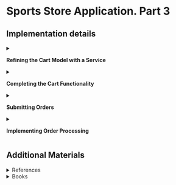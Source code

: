 #  Sports Store Application. Part 3

## Implementation details

<details>
<summary>

**Refining the Cart Model with a Service**
</summary>

- Go to the cloned repository of the previous step `Sport Store Application. Part 3`. 

- Switch to the `sports-store-application-3` branch and do a fast-forward merge according to changes from the `main` branch.

```
$ git checkout sports-store-application-3

$ git merge main -ff

```
- Continue your work in Visual Studio or ather IDE.

- Builed project, run application and request http://localhost:5000/. Your app should be work.

- To can override the members of the `Cart` class apply the `virtual` keyword to the `AddItem`, `RemoveLine`, `Clear` methods of the `Cart` class

```
namespace SportsStore.Models
{
    public class Cart
    {
        . . .

        public virtual void AddItem(Product product, int quantity)
        {
            . . .
        }

        public virtual void RemoveLine(Product product)
        {
            . . .
        }

        public virtual void Clear()
        {
            . . .
        }
    }
}
```

- Add a `SessionCart` class  (int the `Models` folder)

```
using Newtonsoft.Json;
using SportsStore.Infrastructure;

namespace SportsStore.Models
{
    public class SessionCart : Cart
    {
        public static Cart GetCart(IServiceProvider services)
        {
            ISession? session = services.GetRequiredService<IHttpContextAccessor>().HttpContext?.Session;
            SessionCart cart = session?.GetJson<SessionCart>("Cart") ?? new SessionCart();
            cart.Session = session;
            return cart;
        }

        [JsonIgnore]
        public ISession? Session { get; set; }

        public override void AddItem(Product product, int quantity)
        {
            base.AddItem(product, quantity);
            Session?.SetJson("Cart", this);
        }

        public override void RemoveLine(Product product)
        {
            base.RemoveLine(product);
            Session?.SetJson("Cart", this);
        }

        public override void Clear()
        {
            base.Clear();
            Session?.Remove("Cart");
        }
    }
}        
```
-  Register a service for the `Cart` class in `the Progrem.cs` file

```
using Microsoft.EntityFrameworkCore;
using SportsStore.Models;

var builder = WebApplication.CreateBuilder(args);    
. . .

builder.Services.AddSession();
builder.Services.AddScoped<Cart>(sp => SessionCart.GetCart(sp));
builder.Services.AddSingleton<IHttpContextAccessor, HttpContextAccessor>();
. . .
        
```

- Simplify the `CartController` class where `Cart` objects are used

```
using Microsoft.AspNetCore.Mvc;
using SportsStore.Infrastructure;
using SportsStore.Models;
using SportsStore.Models.Repository;
using SportsStore.Models.ViewModels;

namespace SportsStore.Controllers
{
    public class CartController : Controller
    {
        private IStoreRepository repository;

        public CartController(IStoreRepository repository, Cart cart)
        {
            this.repository = repository ?? throw new ArgumentNullException(nameof(repository));
            this.Cart = cart ?? throw new ArgumentNullException(nameof(cart));
        }

        public Cart Cart { get; set; }

        [HttpGet]
        public IActionResult Index(string returnUrl)
        {
            return View(new CartViewModel
            {
                ReturnUrl = returnUrl ?? "/",
            });
        }

        [HttpPost]
        public IActionResult Index(long productId, string returnUrl)
        {
            Product? product = repository.Products.FirstOrDefault(p => p.ProductId == productId);

            if (product != null)
            {
                this.Cart.AddItem(product, 1);
                return View(new CartViewModel { Cart = this.Cart, ReturnUrl = returnUrl });
            }

            return RedirectToAction("Index", "Home");
        }
    }
}
```

- Restart ASP.NET Core and request http://localhost:5000/

![](Images/3.1.png)

</details>

<details>
<summary>

**Completing the Cart Functionality**
</summary>

- To remove items from the cart add to the `Index.cshtml` file a `Remove` button  that will submit an HTTP POST request (see `SportsStore/Views/Cart` folder)

```
. . .
@foreach (var line in Model.Cart.Lines)
{
    <tr>
        . . .
        <td class="text-right">
            @((line.Quantity * line.Product.Price).ToString("c"))
        </td>
        <td class="text-center">
            <form method="post" asp-action="Remove" asp-controller="Cart">
                <input type="hidden" name="ProductID" value="@line.Product.ProductId"/>
                <input type="hidden" name="returnUrl" value="@Model?.ReturnUrl"/>
                <button type="submit" class="btn btn-sm btn-danger">
                    Remove
                </button>
            </form>
        </td>
    </tr>
}
. . .
```

- Add a `Remove` method to the `CartController` class

```
[HttpPost]
public IActionResult Remove(long productId, string returnUrl)
{
    Cart.RemoveLine(Cart.Lines.First(cl => cl.Product.ProductId == productId).Product)
    return View("Index", new CartViewModel
    {
        Cart = Cart,
        ReturnUrl = returnUrl ?? "/"
    });
}
```

- Restart ASP.NET Core and request http://localhost:5000/Cart

![](Images/3.2.png)

- Add a widget that summarizes the contents of the cart and that can be clicked to display the cart contents throughout the application. Use the `Font Awesome` package, which is an excellent set of open source icons that are integrated into applications as fonts, where each character in the font is a different image (see ) http://fortawesome.github.io/Font-Awesome). To install the client-side package, use a PowerShell command prompt to run the command

        libman install font-awesome@5.12.0 -d wwwroot/lib/font-awesome

- Add a `CartSummaryViewComponent` class (the `Components` folder)

        public class CartSummaryViewComponent : ViewComponent
        {
            private Cart cart;
            
            public CartSummaryViewComponent(Cart cartService) 
            {
                cart = cartService;
            }

            public IViewComponentResult Invoke() 
            {
                return View(cart);
            }
        }

- Created the `Views/Shared/Components/CartSummary` folder and add to it a View Component named `Default.cshtml` with the content

        @model Cart
        
        <div class="">
            @if (Model.Lines.Any())
            {
                <small class="navbar-text">
                    <b>Your cart:</b>
                    @Model.Lines.Sum(x => x.Quantity) item(s)
                    @Model.ComputeTotalValue().ToString("c")
                </small>
            }
            
            <a class="btn btn-sm btn-secondary navbar-btn" 
               asp-page="/Cart" 
               asp-route-returnurl="@ViewContext.HttpContext.Request.PathAndQuery()">
                <i class="fa fa-shopping-cart"></i>
            </a>
        </div>

- To display a button with the Font Awesome cart icon and, if there are items in the cart, provides a snapshot that details the number of items and their total value, adding the `Cart Summary` in the `_Layout.cshtml` file (the Views/Shared folder)

        <!DOCTYPE html>
        <html>
        <head>
            ...
            <link href="/lib/font-awesome/css/all.min.css" rel="stylesheet"/>
        </head>
        <body>
        <div class="bg-dark text-white p-2">
            <div class="container-fluid">
                <div class="row">
                    <div class="col navbar-brand">SPORTS STORE</div>
                    <div class="col-6 text-right">
                        <vc:cart-summary/>
                    </div>
                </div>
            </div>
        </div>
        ...
        </body>
        </html>

- Restart ASP.NET Core and request http://localhost:5000/

    ![](Images/3.2.png)

</details>

<details>
<summary>

**Submitting Orders**

</summary>

- To represent the shipping details for a customer add a `Order` class (the `Models` folder)

        public class Order
        {
            [BindNever] public int OrderID { get; set; }

            [BindNever] public ICollection<CartLine> Lines { get; set; }
    
            [Required(ErrorMessage = "Please enter a name")]
            public string Name { get; set; }
    
            [Required(ErrorMessage = "Please enter the first address line")]
            public string Line1 { get; set; }
    
            public string Line2 { get; set; }
            public string Line3 { get; set; }
    
            [Required(ErrorMessage = "Please enter a city name")]
            public string City { get; set; }
    
            [Required(ErrorMessage = "Please enter a state name")]
            public string State { get; set; }
    
            public string Zip { get; set; }
    
            [Required(ErrorMessage = "Please enter a country name")]
            public string Country { get; set; }
    
            public bool GiftWrap { get; set; }
        }

-  Add a `Checkout` button to the cart view (in the `Index.cshtml` file in the `SportsStore/Views/Cart` folder)

        ...
        <div class="text-center">
            <a class="btn btn-primary" href="@Model.ReturnUrl">Continue shopping</a>
            <a class="btn btn-primary" asp-action="Checkout" asp-controller="Order">
                Checkout
            </a>
        </div>

- Add a class `OrderController` (the `Controllers` folder) with a `Checkout` action method

        public class OrderController : Controller 
        {
            public ViewResult Checkout() => View(new Order());
        }

- Create the `Views/Order` folder and added to it a Razor View called `Checkout.cshtml`
        
        @model Order
        
        <h2>Check out now</h2>
        <p>Please enter your details, and we'll ship your goods right away!</p>
        
        <div asp-validation-summary="All" class="text-danger"></div>
        
        <form asp-action="Checkout" method="post">
            <h3>Ship to</h3>
            <div class="form-group">
                <label>Name:</label><input asp-for="Name" class="form-control" />
            </div>
            <h3>Address</h3>
            <div class="form-group">
                <label>Line 1:</label><input asp-for="Line1" class="form-control" />
            </div>
            <div class="form-group">
                <label>Line 2:</label><input asp-for="Line2" class="form-control" />
            </div>
            <div class="form-group">
                <label>Line 3:</label><input asp-for="Line3" class="form-control" />
            </div>
            <div class="form-group">
                <label>City:</label><input asp-for="City" class="form-control" />
            </div>
            <div class="form-group">
                <label>State:</label><input asp-for="State" class="form-control" />
            </div>
            <div class="form-group">
                <label>Zip:</label><input asp-for="Zip" class="form-control" />
            </div>
            <div class="form-group">
                <label>Country:</label><input asp-for="Country" class="form-control" />
            </div>
            <h3>Options</h3>
            <div class="checkbox">
                <label>
                    <input asp-for="GiftWrap" /> Gift wrap these items
                </label>
            </div>
            <div class="text-center">
                <input class="btn btn-primary" type="submit" value="Complete Order" />
            </div>
        </form>
        
- Restart ASP.NET Core and request http://localhost:5000/Order/Checkout 

    ![](Images/3.4.png)

</details>

<details>
<summary>

**Implementing Order Processing**

</summary>
- Add a new property to the `StoreDbContext` database context class (the `SportsStore/Models` folder)

        public class StoreDbContext : DbContext
        {
            ...
            public DbSet<Order> Orders { get; set; }
        }

-  To create the migration, use a PowerShell command prompt to run the command

        dotnet ef migrations add Orders

- Follow the same pattern that was used for the `Product` Repository for providing access to `Order` objects. Add the `IOrderRepository` interface (the `Models` folder)

        public interface IOrderRepository
        {
            IQueryable<Order> Orders { get; }
            void SaveOrder(Order order);
        }

- To implement the order repository interface,  add a `EFOrderRepository` class (the `Models` folder)

        public class EFOrderRepository : IOrderRepository
        {
            private StoreDbContext context;

            public EFOrderRepository(StoreDbContext ctx)
            {
                context = ctx;
            }

            public IQueryable<Order> Orders => context.Orders
                .Include(o => o.Lines)
                .ThenInclude(l => l.Product);

            public void SaveOrder(Order order)
            {
                context.AttachRange(order.Lines.Select(l => l.Product));
                if (order.OrderID == 0)
                {
                    context.Orders.Add(order);
                }

                context.SaveChanges();
            }
        }

    This class implements the IOrderRepository interface using Entity Framework Core, allowing the set of Order objects that have been stored to be retrieved and allowing for orders to be created or changed.

- Register the `Order Repository Service` in the `Startup` class

        public void ConfigureServices(IServiceCollection services) 
        {
            ...
            services.AddScoped<IOrderRepository, EFOrderRepository>();
            ...
        }
    
- To complete the `OrderController` class modify the constructor so that it receives the services it requires to process an order and add an action method that will handle the HTTP form POST request when the user clicks the Complete Order button 

        public class OrderController : Controller
        {
            private IOrderRepository repository;

            private Cart cart;

            public OrderController(IOrderRepository repoService, Cart cartService)
            {
                repository = repoService;
                cart = cartService;
            }

            [HttpGet]
            public ViewResult Checkout() => View(new Order());

            [HttpPost]
            public IActionResult Checkout(Order order)
            {
                if (!cart.Lines.Any())
                {
                    ModelState.AddModelError("", "Sorry, your cart is empty!");
                }

                if (ModelState.IsValid)
                {
                    order.Lines = cart.Lines.ToArray();
                    repository.SaveOrder(order);
                    cart.Clear();
                    return View("Completed", order.OrderID);
                }

                return View();
            }
        }

- To complete the checkout process, create a `Completed.cshtml` Razor Page that displays a thank-you message with a summary of the orders

        @model int

        @{
            this.Layout = "_CartLayout";
        }

        <div class="text-center">
            <h2>Thanks!</h2>
            <p>Thanks for placing order #@Model.</p>
            <p>We'll ship your goods as soon as possible.</p>
            <a class="btn btn-primary" asp-controller="Home" asp-action="Index">Return to Store</a>
        </div>

- Restart ASP.NET Core and request http://localhost:5000/Order/Checkout 

     ![](Images/3.3.png)
</details>

## Additional Materials

<details><summary>References
</summary> 

1. [Minimal APIs overview](https://docs.microsoft.com/en-us/aspnet/core/fundamentals/minimal-apis?view=aspnetcore-6.0)
1. [Get started with ASP.NET Core MVC](https://docs.microsoft.com/en-us/aspnet/core/tutorials/first-mvc-app/start-mvc?view=aspnetcore-6.0&tabs=visual-studio)
1. [Controllers](https://jakeydocs.readthedocs.io/en/latest/mvc/controllers/index.html)
1. [Views](https://jakeydocs.readthedocs.io/en/latest/mvc/views/index.html)
1. [Models](https://jakeydocs.readthedocs.io/en/latest/mvc/models/index.html)
1. [ASP.NET Core MVC with EF Core - tutorial series](https://docs.microsoft.com/en-us/aspnet/core/data/ef-mvc/?view=aspnetcore-6.0)
1. [Persist and retrieve relational data with Entity Framework Core](https://docs.microsoft.com/en-us/learn/modules/persist-data-ef-core/?view=aspnetcore-6.0)

</details>

<details><summary>Books
</summary> 

1. [Adam Freeman Pro ASP.NET Core 3 (Develop Cloud-Ready Web Applications Using MVC 3, Blazor, and Razor Pages)](https://www.amazon.com/Pro-ASP-NET-Core-Cloud-Ready-Applications/dp/1484254392). Part 1. Chapeter 7. SportsStore: A Real Application.
1. [Adam Freeman Pro ASP.NET Core 3 (Develop Cloud-Ready Web Applications Using MVC 3, Blazor, and Razor Pages)](https://www.amazon.com/Pro-ASP-NET-Core-Cloud-Ready-Applications/dp/1484254392). Part 2. Chapeter 13. Using URL Routing.
1. [Adam Freeman Pro ASP.NET Core 3 (Develop Cloud-Ready Web Applications Using MVC 3, Blazor, and Razor Pages)](https://www.amazon.com/Pro-ASP-NET-Core-Cloud-Ready-Applications/dp/1484254392). Part 2. Chapeter 16. Using the Platform Features, Part 2.
1. [Adam Freeman Pro ASP.NET Core 3 (Develop Cloud-Ready Web Applications Using MVC 3, Blazor, and Razor Pages)](https://www.amazon.com/Pro-ASP-NET-Core-Cloud-Ready-Applications/dp/1484254392). Part 3. Chapeter 18. Creating the Example Project.
1. [Adam Freeman Pro ASP.NET Core 3 (Develop Cloud-Ready Web Applications Using MVC 3, Blazor, and Razor Pages)](https://www.amazon.com/Pro-ASP-NET-Core-Cloud-Ready-Applications/dp/1484254392). Part 3. Chapeter 21. Using Controllers with Views. Part I.
1. [Adam Freeman Pro ASP.NET Core 3 (Develop Cloud-Ready Web Applications Using MVC 3, Blazor, and Razor Pages)](https://www.amazon.com/Pro-ASP-NET-Core-Cloud-Ready-Applications/dp/1484254392). Part 3. Chapeter 22. Using Controllers with Views. Part II.
1. [Adam Freeman Pro ASP.NET Core 3 (Develop Cloud-Ready Web Applications Using MVC 3, Blazor, and Razor Pages)](https://www.amazon.com/Pro-ASP-NET-Core-Cloud-Ready-Applications/dp/1484254392). Part 3. Chapeter 23. Using Razor Pages.
1. [Adam Freeman Pro ASP.NET Core 3 (Develop Cloud-Ready Web Applications Using MVC 3, Blazor, and Razor Pages)](https://www.amazon.com/Pro-ASP-NET-Core-Cloud-Ready-Applications/dp/1484254392). Part 3. Chapeter 25. Using Tag Helpers.

</details>
